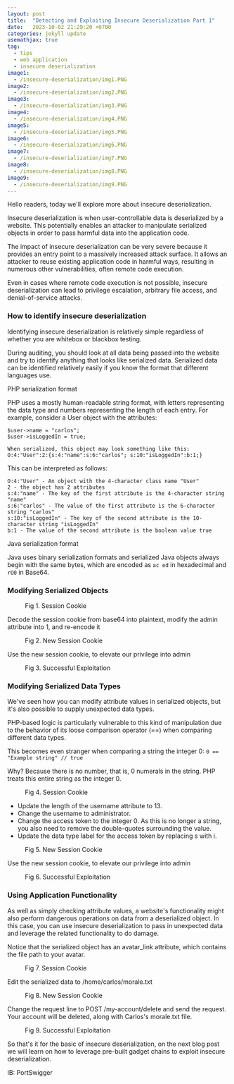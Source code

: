 ```yaml
---
layout: post
title:  "Detecting and Exploiting Insecure Deserialization Part 1"
date:   2023-10-02 21:29:20 +0700
categories: jekyll update
usemathjax: true
tag:
  - tips
  - web application
  - insecure deserialization
image1:
  - /insecure-deserialization/img1.PNG
image2:
  - /insecure-deserialization/img2.PNG
image3:
  - /insecure-deserialization/img3.PNG
image4:
  - /insecure-deserialization/img4.PNG
image5:
  - /insecure-deserialization/img5.PNG
image6:
  - /insecure-deserialization/img6.PNG
image7:
  - /insecure-deserialization/img7.PNG
image8:
  - /insecure-deserialization/img8.PNG
image9:
  - /insecure-deserialization/img9.PNG
---
```


Hello readers, today we'll explore more about insecure deserialization.

Insecure deserialization is when user-controllable data is deserialized by a website. This potentially enables an attacker to manipulate serialized objects in order to pass harmful data into the application code. 

The impact of insecure deserialization can be very severe because it provides an entry point to a massively increased attack surface. It allows an attacker to reuse existing application code in harmful ways, resulting in numerous other vulnerabilities, often remote code execution.

Even in cases where remote code execution is not possible, insecure deserialization can lead to privilege escalation, arbitrary file access, and denial-of-service attacks.

### How to identify insecure deserialization

Identifying insecure deserialization is relatively simple regardless of whether you are whitebox or blackbox testing.

During auditing, you should look at all data being passed into the website and try to identify anything that looks like serialized data. Serialized data can be identified relatively easily if you know the format that different languages use.

PHP serialization format

PHP uses a mostly human-readable string format, with letters representing the data type and numbers representing the length of each entry. For example, consider a User object with the attributes:

```
$user->name = "carlos";
$user->isLoggedIn = true;

When serialized, this object may look something like this:
O:4:"User":2:{s:4:"name":s:6:"carlos"; s:10:"isLoggedIn":b:1;}
```

This can be interpreted as follows:

```
O:4:"User" - An object with the 4-character class name "User"
2 - the object has 2 attributes
s:4:"name" - The key of the first attribute is the 4-character string "name"
s:6:"carlos" - The value of the first attribute is the 6-character string "carlos"
s:10:"isLoggedIn" - The key of the second attribute is the 10-character string "isLoggedIn"
b:1 - The value of the second attribute is the boolean value true
```

Java serialization format

Java uses binary serialization formats and serialized Java objects always begin with the same bytes, which are encoded as ```ac ed``` in hexadecimal and ```rO0``` in Base64.

### Modifying Serialized Objects

<figure>
<img src="{{ page.image1 }}" alt="">
<figcaption>Fig 1. Session Cookie</figcaption>
</figure>

Decode the session cookie from base64 into plaintext, modify the admin attribute into 1, and re-encode it

<figure>
<img src="{{ page.image2 }}" alt="">
<figcaption>Fig 2. New Session Cookie</figcaption>
</figure>

Use the new session cookie, to elevate our privilege into admin

<figure>
<img src="{{ page.image3 }}" alt="">
<figcaption>Fig 3. Successful Exploitation</figcaption>
</figure>


### Modifying Serialized Data Types

We've seen how you can modify attribute values in serialized objects, but it's also possible to supply unexpected data types.

PHP-based logic is particularly vulnerable to this kind of manipulation due to the behavior of its loose comparison operator (==) when comparing different data types.

This becomes even stranger when comparing a string the integer 0:
```0 == "Example string" // true```

Why? Because there is no number, that is, 0 numerals in the string. PHP treats this entire string as the integer 0. 

<figure>
<img src="{{ page.image4 }}" alt="">
<figcaption>Fig 4. Session Cookie</figcaption>
</figure>

- Update the length of the username attribute to 13.
- Change the username to administrator.
- Change the access token to the integer 0. As this is no longer a string, you also need to remove the double-quotes surrounding the value.
- Update the data type label for the access token by replacing s with i.

<figure>
<img src="{{ page.image5 }}" alt="">
<figcaption>Fig 5. New Session Cookie</figcaption>
</figure>

Use the new session cookie, to elevate our privilege into admin

<figure>
<img src="{{ page.image6 }}" alt="">
<figcaption>Fig 6. Successful Exploitation</figcaption>
</figure>

### Using Application Functionality

As well as simply checking attribute values, a website's functionality might also perform dangerous operations on data from a deserialized object. In this case, you can use insecure deserialization to pass in unexpected data and leverage the related functionality to do damage.

Notice that the serialized object has an avatar_link attribute, which contains the file path to your avatar. 

<figure>
<img src="{{ page.image7 }}" alt="">
<figcaption>Fig 7. Session Cookie</figcaption>
</figure>

Edit the serialized data to /home/carlos/morale.txt

<figure>
<img src="{{ page.image8 }}" alt="">
<figcaption>Fig 8. New Session Cookie</figcaption>
</figure>

Change the request line to POST /my-account/delete and send the request. Your account will be deleted, along with Carlos's morale.txt file. 

<figure>
<img src="{{ page.image9 }}" alt="">
<figcaption>Fig 9. Successful Exploitation</figcaption>
</figure>

So that's it for the basic of insecure deserialization, on the next blog post we will learn on how to leverage pre-built gadget chains to exploit insecure deserialization.

IB: PortSwigger
